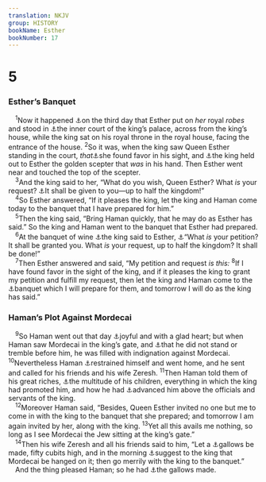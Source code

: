```yaml
---
translation: NKJV
group: HISTORY
bookName: Esther 
bookNumber: 17
---
```


<div class="title"><h1>5</h1><h3>Esther’s Banquet</h3></div>
<span class="verse et_5_1"> <sup>1</sup>Now it happened <a data-toggle="tooltip" data-placement="bottom" title="Esth. 4:16">⚓</a>on the third day that Esther put on <i>her</i> royal <i>robes</i> and stood in <a data-toggle="tooltip" data-placement="bottom" title="Esth. 4:11, 6:4">⚓</a>the inner court of the king’s palace, across from the king’s house, while the king sat on his royal throne in the royal house, facing the entrance of the house. </span>
<span class="verse et_5_2"><sup>2</sup>So it was, when the king saw Queen Esther standing in the court, <i>that</i><a data-toggle="tooltip" data-placement="bottom" title="(Prov. 21:1)">⚓</a>she found favor in his sight, and <a data-toggle="tooltip" data-placement="bottom" title="Esth. 4:11, 8:4">⚓</a>the king held out to Esther the golden scepter that <i>was</i> in his hand. Then Esther went near and touched the top of the scepter.<br/></span>
<span class="verse et_5_3"> <sup>3</sup>And the king said to her, “What do you wish, Queen Esther? What <i>is</i> your request? <a data-toggle="tooltip" data-placement="bottom" title="Esth. 7:2; Mark 6:23">⚓</a>It shall be given to you—up to half the kingdom!”<br/></span>
<span class="verse et_5_4"> <sup>4</sup>So Esther answered, “If it pleases the king, let the king and Haman come today to the banquet that I have prepared for him.”<br/></span>
<span class="verse et_5_5"> <sup>5</sup>Then the king said, “Bring Haman quickly, that he may do as Esther has said.” So the king and Haman went to the banquet that Esther had prepared.<br/></span>
<span class="verse et_5_6"> <sup>6</sup>At the banquet of wine <a data-toggle="tooltip" data-placement="bottom" title="Esth. 7:2">⚓</a>the king said to Esther, <a data-toggle="tooltip" data-placement="bottom" title="Esth. 9:12">⚓</a>“What <i>is</i> your petition? It shall be granted you. What <i>is</i> your request, up to half the kingdom? It shall be done!”<br/></span>
<span class="verse et_5_7"> <sup>7</sup>Then Esther answered and said, “My petition and request <i>is</i> <i>this:</i></span>
<span class="verse et_5_8"><sup>8</sup>If I have found favor in the sight of the king, and if it pleases the king to grant my petition and fulfill my request, then let the king and Haman come to the <a data-toggle="tooltip" data-placement="bottom" title="Esth. 6:14">⚓</a>banquet which I will prepare for them, and tomorrow I will do as the king has said.”<br/></span>
<div class="title"><h3>Haman’s Plot Against Mordecai</h3></div>
<span class="verse et_5_9"> <sup>9</sup>So Haman went out that day <a data-toggle="tooltip" data-placement="bottom" title="(Job 20:5; Luke 6:25)">⚓</a>joyful and with a glad heart; but when Haman saw Mordecai in the king’s gate, and <a data-toggle="tooltip" data-placement="bottom" title="Esth. 3:5">⚓</a>that he did not stand or tremble before him, he was filled with indignation against Mordecai. </span>
<span class="verse et_5_10"><sup>10</sup>Nevertheless Haman <a data-toggle="tooltip" data-placement="bottom" title="2 Sam. 13:22">⚓</a>restrained himself and went home, and he sent and called for his friends and his wife Zeresh. </span>
<span class="verse et_5_11"><sup>11</sup>Then Haman told them of his great riches, <a data-toggle="tooltip" data-placement="bottom" title="Esth. 9:7–10">⚓</a>the multitude of his children, everything in which the king had promoted him, and how he had <a data-toggle="tooltip" data-placement="bottom" title="Esth. 3:1">⚓</a>advanced him above the officials and servants of the king.<br/></span>
<span class="verse et_5_12"> <sup>12</sup>Moreover Haman said, “Besides, Queen Esther invited no one but me to come in with the king to the banquet that she prepared; and tomorrow I am again invited by her, along with the king. </span>
<span class="verse et_5_13"><sup>13</sup>Yet all this avails me nothing, so long as I see Mordecai the Jew sitting at the king’s gate.”<br/></span>
<span class="verse et_5_14"> <sup>14</sup>Then his wife Zeresh and all his friends said to him, “Let a <a data-toggle="tooltip" data-placement="bottom" title="Esth. 7:9">⚓</a>gallows be made, fifty cubits high, and in the morning <a data-toggle="tooltip" data-placement="bottom" title="Esth. 6:4">⚓</a>suggest to the king that Mordecai be hanged on it; then go merrily with the king to the banquet.”<br/> And the thing pleased Haman; so he had <a data-toggle="tooltip" data-placement="bottom" title="Esth. 7:10">⚓</a>the gallows made.<br/></span>
